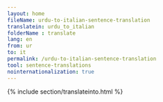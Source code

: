 ```yaml
---
layout: home
fileName: urdu-to-italian-sentence-translation
translatein: urdu_to_italian
folderName : translate
lang: en
from: ur
to: it
permalink: /urdu-to-italian-sentence-translation
tool: sentence-translations
nointernationalization: true
---
```

{% include section/translateinto.html %}
